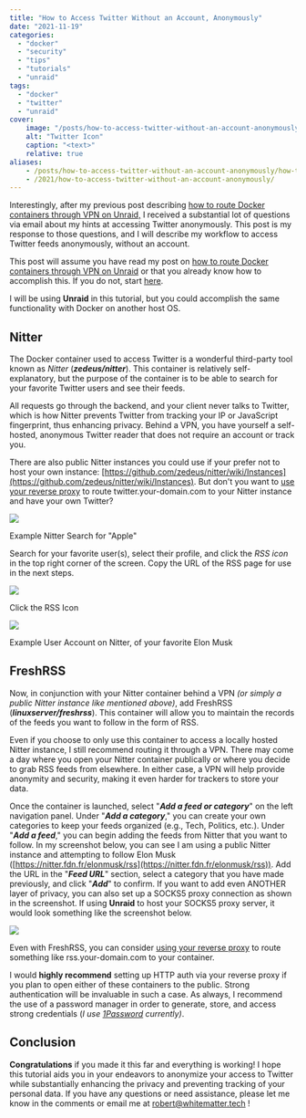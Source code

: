 ```yaml
---
title: "How to Access Twitter Without an Account, Anonymously"
date: "2021-11-19"
categories:
  - "docker"
  - "security"
  - "tips"
  - "tutorials"
  - "unraid"
tags:
  - "docker"
  - "twitter"
  - "unraid"
cover:
    image: "/posts/how-to-access-twitter-without-an-account-anonymously/header_how-to-access-twitter-without-an-account-anonymously.jpg"
    alt: "Twitter Icon"
    caption: "<text>"
    relative: true
aliases:
    - /posts/how-to-access-twitter-without-an-account-anonymously/how-to-access-twitter-without-an-account-anonymously/
    - /2021/how-to-access-twitter-without-an-account-anonymously/
---
```


Interestingly, after my previous post describing [how to route Docker containers through VPN on Unraid,](https://whitematter.tech/2021/how-to-route-any-docker-container-through-vpn-in-unraid/) I received a substantial lot of questions via email about my hints at accessing Twitter anonymously. This post is my response to those questions, and I will describe my workflow to access Twitter feeds anonymously, without an account.

This post will assume you have read my post on [how to route Docker containers through VPN on Unraid](https://whitematter.tech/2021/how-to-route-any-docker-container-through-vpn-in-unraid/) or that you already know how to accomplish this. If you do not, start [here](https://whitematter.tech/2021/how-to-route-any-docker-container-through-vpn-in-unraid/ "https://whitematter.tech/2021/how-to-route-any-docker-container-through-vpn-in-unraid/").

I will be using **Unraid** in this tutorial, but you could accomplish the same functionality with Docker on another host OS.

## Nitter

The Docker container used to access Twitter is a wonderful third-party tool known as _Nitter_ (**_zedeus/nitter_**). This container is relatively self-explanatory, but the purpose of the container is to be able to search for your favorite Twitter users and see their feeds.

All requests go through the backend, and your client never talks to Twitter, which is how Nitter prevents Twitter from tracking your IP or JavaScript fingerprint, thus enhancing privacy. Behind a VPN, you have yourself a self-hosted, anonymous Twitter reader that does not require an account or track you.

There are also public Nitter instances you could use if your prefer not to host your own instance: [https://github.com/zedeus/nitter/wiki/Instances](https://github.com/zedeus/nitter/wiki/Instances). But don't you want to [use your reverse proxy](https://whitematter.tech/2021/run-a-reverse-proxy-using-docker/) to route twitter.your-domain.com to your Nitter instance and have your own Twitter?

![](/posts/how-to-access-twitter-without-an-account-anonymously/images/Screen-Shot-2021-11-19-at-11.25.38-AM-1024x644.png)

Example Nitter Search for "Apple"

Search for your favorite user(s), select their profile, and click the _RSS icon_ in the top right corner of the screen. Copy the URL of the RSS page for use in the next steps.

![](/posts/how-to-access-twitter-without-an-account-anonymously/images/Screen-Shot-2021-11-19-at-11.41.37-AM.png)

Click the RSS Icon

![](/posts/how-to-access-twitter-without-an-account-anonymously/images/Screen-Shot-2021-11-19-at-11.41.29-AM.png)

Example User Account on Nitter, of your favorite Elon Musk

## FreshRSS

Now, in conjunction with your Nitter container behind a VPN _(or simply a public Nitter instance like mentioned above)_, add FreshRSS (**_linuxserver/freshrss_**). This container will allow you to maintain the records of the feeds you want to follow in the form of RSS.

Even if you choose to only use this container to access a locally hosted Nitter instance, I still recommend routing it through a VPN. There may come a day where you open your Nitter container publically or where you decide to grab RSS feeds from elsewhere. In either case, a VPN will help provide anonymity and security, making it even harder for trackers to store your data.

Once the container is launched, select "**_Add a feed or category_**" on the left navigation panel. Under "**_Add a category_**," you can create your own categories to keep your feeds organized (e.g., Tech, Politics, etc.). Under "**_Add a feed_**," you can begin adding the feeds from Nitter that you want to follow. In my screenshot below, you can see I am using a public Nitter instance and attempting to follow Elon Musk ([https://nitter.fdn.fr/elonmusk/rss](https://nitter.fdn.fr/elonmusk/rss)). Add the URL in the "_**Feed URL**_" section, select a category that you have made previously, and click "**_Add_**" to confirm. If you want to add even ANOTHER layer of privacy, you can also set up a SOCKS5 proxy connection as shown in the screenshot. If using **Unraid** to host your SOCKS5 proxy server, it would look something like the screenshot below.

![](/posts/how-to-access-twitter-without-an-account-anonymously/images/Screen-Shot-2021-11-19-at-12.04.52-PM-1024x551.png)

Even with FreshRSS, you can consider [using your reverse proxy](https://whitematter.tech/2021/run-a-reverse-proxy-using-docker/) to route something like rss.your-domain.com to your container.

I would **highly recommend** setting up HTTP auth via your reverse proxy if you plan to open either of these containers to the public. Strong authentication will be invaluable in such a case. As always, I recommend the use of a password manager in order to generate, store, and access strong credentials (_I use [1Password](https://1password.com/ "https://1password.com/") currently)_.

## Conclusion

**Congratulations** if you made it this far and everything is working! I hope this tutorial aids you in your endeavors to anonymize your access to Twitter while substantially enhancing the privacy and preventing tracking of your personal data. If you have any questions or need assistance, please let me know in the comments or email me at [robert@whitematter.tech](mailto:robert@whitematter.tech) !
